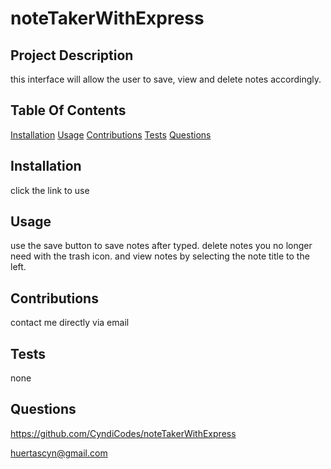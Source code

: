 # noteTakerWithExpress

 ## Project Description
  this interface will allow the user to save, view and delete notes accordingly. 

 ## Table Of Contents
  [Installation](#installation)
  [Usage](#usage)
  [Contributions](#contributions)
  [Tests](#tests)
  [Questions](#questions)
  
 ## Installation
  click the link to use 

 ## Usage
  use the save button to save notes after typed. delete notes you no longer need with the trash icon. and view notes by selecting the note title to the left.

 ## Contributions
  contact me directly via email
 
 ## Tests
  none
 
 ## Questions
 
 https://github.com/CyndiCodes/noteTakerWithExpress

 [huertascyn@gmail.com](huertascyn@gmail.com)

  
  